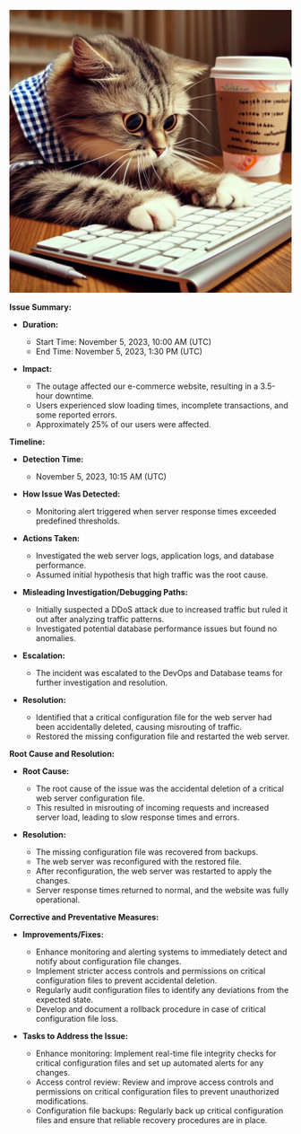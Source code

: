 ![cat logo](https://raw.githubusercontent.com/zrdouane/alx-system_engineering-devops/master/0x19-postmortem/_6395cd10-44f7-4454-9299-ba4a2d7dc7d8.jpeg)

**Issue Summary:**

- **Duration:** 
  - Start Time: November 5, 2023, 10:00 AM (UTC)
  - End Time: November 5, 2023, 1:30 PM (UTC)

- **Impact:** 
  - The outage affected our e-commerce website, resulting in a 3.5-hour downtime.
  - Users experienced slow loading times, incomplete transactions, and some reported errors.
  - Approximately 25% of our users were affected.

**Timeline:**

- **Detection Time:**
  - November 5, 2023, 10:15 AM (UTC)

- **How Issue Was Detected:**
  - Monitoring alert triggered when server response times exceeded predefined thresholds.

- **Actions Taken:**
  - Investigated the web server logs, application logs, and database performance.
  - Assumed initial hypothesis that high traffic was the root cause.

- **Misleading Investigation/Debugging Paths:**
  - Initially suspected a DDoS attack due to increased traffic but ruled it out after analyzing traffic patterns.
  - Investigated potential database performance issues but found no anomalies.

- **Escalation:**
  - The incident was escalated to the DevOps and Database teams for further investigation and resolution.

- **Resolution:**
  - Identified that a critical configuration file for the web server had been accidentally deleted, causing misrouting of traffic.
  - Restored the missing configuration file and restarted the web server.

**Root Cause and Resolution:**

- **Root Cause:**
  - The root cause of the issue was the accidental deletion of a critical web server configuration file.
  - This resulted in misrouting of incoming requests and increased server load, leading to slow response times and errors.

- **Resolution:**
  - The missing configuration file was recovered from backups.
  - The web server was reconfigured with the restored file.
  - After reconfiguration, the web server was restarted to apply the changes.
  - Server response times returned to normal, and the website was fully operational.

**Corrective and Preventative Measures:**

- **Improvements/Fixes:**
  - Enhance monitoring and alerting systems to immediately detect and notify about configuration file changes.
  - Implement stricter access controls and permissions on critical configuration files to prevent accidental deletion.
  - Regularly audit configuration files to identify any deviations from the expected state.
  - Develop and document a rollback procedure in case of critical configuration file loss.

- **Tasks to Address the Issue:**
  - Enhance monitoring: Implement real-time file integrity checks for critical configuration files and set up automated alerts for any changes.
  - Access control review: Review and improve access controls and permissions on critical configuration files to prevent unauthorized modifications.
  - Configuration file backups: Regularly back up critical configuration files and ensure that reliable recovery procedures are in place.
